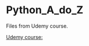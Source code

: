 # Python_A_do_Z
Files from Udemy course.

[Udemy course:](https://www.udemy.com/course/programowanie-w-jezyku-python/) 
